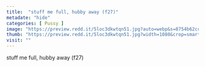 ```yaml
---
title:  "stuff me full, hubby away (f27)"
metadate: "hide"
categories: [ Pussy ]
image: "https://preview.redd.it/5loc3dkwtqn51.jpg?auto=webp&s=8754b62ccd6f976ec81fb80cc15e41a01f1e6466"
thumb: "https://preview.redd.it/5loc3dkwtqn51.jpg?width=1080&crop=smart&auto=webp&s=86a1cfda55505fafbcb74f29a80eb1db0aa72f76"
visit: ""
---
```

stuff me full, hubby away (f27)
